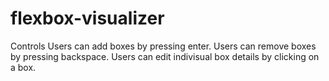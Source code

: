 # flexbox-visualizer

Controls
Users can add boxes by pressing enter.
Users can remove boxes by pressing backspace.
Users can edit indivisual box details by clicking on a box.
